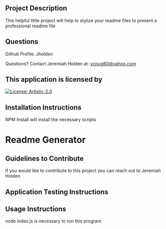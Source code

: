 ## Project Description 
 This helpful little project will help to stylize your readme files to present a professional readme file

## Questions 
  
 Github Profile: Jholden

Questions? Contact Jeremiah Holden at: vcpug80@yahoo.com

## This application is licensed by 
 [![License: Artistic-2.0](https://img.shields.io/badge/License-Artistic%202.0-0298c3.svg)](https://opensource.org/licenses/Artistic-2.0)

## Installation Instructions 
 NPM Install will install the necessary scripts

# Readme Generator

## Guidelines to Contribute 
 If you would like to contribute to this project you can reach out to Jeremiah Holden

## Application Testing Instructions 
 

## Usage Instructions 
 node index.js is necessary to run this program

